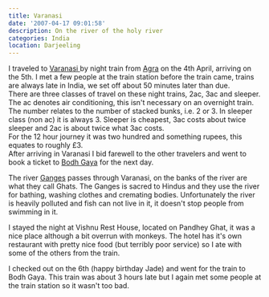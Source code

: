 ```yaml
---
title: Varanasi
date: '2007-04-17 09:01:58'
description: On the river of the holy river
categories: India
location: Darjeeling
---
```

I traveled to [Varanasi ][1]by night train from [Agra][2] on the 4th April, arriving on the 5th. I met a few people at the train station before the train came, trains are always late in India, we set off about 50 minutes later than due.  
There are three classes of travel on these night trains, 2ac, 3ac and sleeper. The ac denotes air conditioning, this isn't necessary on an overnight train. The number relates to the number of stacked bunks, i.e. 2 or 3. In sleeper class (non ac) it is always 3. Sleeper is cheapest, 3ac costs about twice sleeper and 2ac is about twice what 3ac costs.  
For the 12 hour journey it was two hundred and something rupees, this equates to roughly £3.  
After arriving in Varanasi I bid farewell to the other travelers and went to book a ticket to [Bodh Gaya][3] for the next day.  
  
The river [Ganges][4] passes through Varanasi, on the banks of the river are what they call Ghats. The Ganges is sacred to Hindus and they use the river for bathing, washing clothes and cremating bodies. Unfortunately the river is heavily polluted and fish can not live in it, it doesn't stop people from swimming in it.  
  
I stayed the night at Vishnu Rest House, located on Pandhey Ghat, it was a nice place although a bit overrun with monkeys. The hotel has it's own restaurant with pretty nice food (but terribly poor service) so I ate with some of the others from the train.  
  
I checked out on the 6th (happy birthday Jade) and went for the train to Bodh Gaya. This train was about 3 hours late but I again met some people at the train station so it wasn't too bad.
 
 [1]: http://en.wikipedia.org/wiki/Varanasi
 [2]: http://en.wikipedia.org/wiki/Agra
 [3]: http://en.wikipedia.org/wiki/Bodh_Gaya
 [4]: http://en.wikipedia.org/wiki/Ganges

